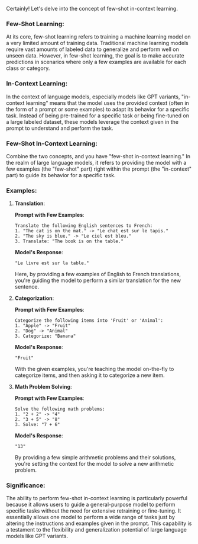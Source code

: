 Certainly! Let's delve into the concept of few-shot in-context learning.

### Few-Shot Learning:

At its core, few-shot learning refers to training a machine learning model on a very limited amount of training data. Traditional machine learning models require vast amounts of labeled data to generalize and perform well on unseen data. However, in few-shot learning, the goal is to make accurate predictions in scenarios where only a few examples are available for each class or category.

### In-Context Learning:

In the context of language models, especially models like GPT variants, "in-context learning" means that the model uses the provided context (often in the form of a prompt or some examples) to adapt its behavior for a specific task. Instead of being pre-trained for a specific task or being fine-tuned on a large labeled dataset, these models leverage the context given in the prompt to understand and perform the task.

### Few-Shot In-Context Learning:

Combine the two concepts, and you have "few-shot in-context learning." In the realm of large language models, it refers to providing the model with a few examples (the "few-shot" part) right within the prompt (the "in-context" part) to guide its behavior for a specific task.

### Examples:

1. **Translation**:

   **Prompt with Few Examples**:
   ```
   Translate the following English sentences to French:
   1. "The cat is on the mat." -> "Le chat est sur le tapis."
   2. "The sky is blue." -> "Le ciel est bleu."
   3. Translate: "The book is on the table."
   ```

   **Model's Response**: 
   ```
   "Le livre est sur la table."
   ```

   Here, by providing a few examples of English to French translations, you're guiding the model to perform a similar translation for the new sentence.

2. **Categorization**:

   **Prompt with Few Examples**:
   ```
   Categorize the following items into 'Fruit' or 'Animal':
   1. "Apple" -> "Fruit"
   2. "Dog" -> "Animal"
   3. Categorize: "Banana"
   ```

   **Model's Response**: 
   ```
   "Fruit"
   ```

   With the given examples, you're teaching the model on-the-fly to categorize items, and then asking it to categorize a new item.

3. **Math Problem Solving**:

   **Prompt with Few Examples**:
   ```
   Solve the following math problems:
   1. "2 + 2" -> "4"
   2. "3 + 5" -> "8"
   3. Solve: "7 + 6"
   ```

   **Model's Response**: 
   ```
   "13"
   ```

   By providing a few simple arithmetic problems and their solutions, you're setting the context for the model to solve a new arithmetic problem.

### Significance:

The ability to perform few-shot in-context learning is particularly powerful because it allows users to guide a general-purpose model to perform specific tasks without the need for extensive retraining or fine-tuning. It essentially allows one model to perform a wide range of tasks just by altering the instructions and examples given in the prompt. This capability is a testament to the flexibility and generalization potential of large language models like GPT variants.